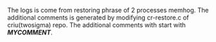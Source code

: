 The logs is come from restoring phrase of 2 processes memhog. 
The additional comments is generated by modifying cr-restore.c of criu(twosigma) repo.
The additional comments with start with ***MYCOMMENT***.
